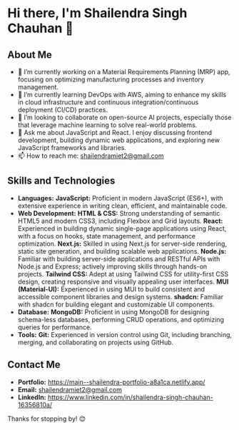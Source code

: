 # Hi there, I'm Shailendra Singh Chauhan 👋

## About Me
- 🔭 I’m currently working on a Material Requirements Planning (MRP) app, focusing on optimizing manufacturing processes and inventory management.
- 🌱 I’m currently learning DevOps with AWS, aiming to enhance my skills in cloud infrastructure and continuous integration/continuous deployment (CI/CD) practices.
- 👯 I’m looking to collaborate on open-source AI projects, especially those that leverage machine learning to solve real-world problems.
- 💬 Ask me about JavaScript and React. I enjoy discussing frontend development, building dynamic web applications, and exploring new JavaScript frameworks and libraries.
- 📫 How to reach me: shailendramiet2@gmail.com

## Skills and Technologies
- **Languages:**
                **JavaScript:** Proficient in modern JavaScript (ES6+), with extensive experience in writing clean, efficient, and maintainable code.
- **Web Development:**
                **HTML & CSS:** Strong understanding of semantic HTML5 and modern CSS3, including Flexbox and Grid layouts.
                **React:** Experienced in building dynamic single-page applications using React, with a focus on hooks, state management, and performance optimization.
                **Next.js:** Skilled in using Next.js for server-side rendering, static site generation, and building scalable web applications.
                **Node.js:** Familiar with building server-side applications and RESTful APIs with Node.js and Express; actively improving skills through hands-on projects.
                **Tailwind CSS:** Adept at using Tailwind CSS for utility-first CSS design, creating responsive and visually appealing user interfaces.
                **MUI (Material-UI):** Experienced in using MUI to build consistent and accessible component libraries and design systems.
                **shadcn:** Familiar with shadcn for building elegant and customizable UI components.
- **Database:**
                **MongoDB:** Proficient in using MongoDB for designing schema-less databases, performing CRUD operations, and optimizing queries for performance.
- **Tools:**
                **Git:** Experienced in version control using Git, including branching, merging, and collaborating on projects using GitHub.

## Contact Me
- **Portfolio:** https://main--shailendra-portfolio-a8a1ca.netlify.app/
- **Email:** shailendramiet2@gmail.com
- **LinkedIn:** https://www.linkedin.com/in/shailendra-singh-chauhan-16356810a/

Thanks for stopping by! 😊
